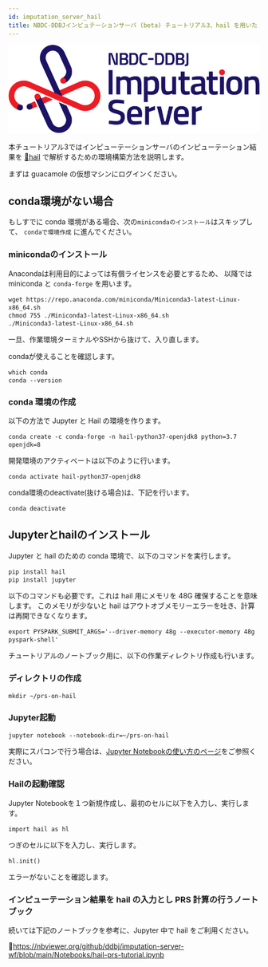 ```yaml
---
id: imputation_server_hail
title: NBDC-DDBJインピュテーションサーバ (beta) チュートリアル3、hail を用いた PRS 計算
---
```


![](./imputationserver.logo_color.png)

本チュートリアル3ではインピューテーションサーバのインピューテーション結果を
[&#x1f517;<u>hail</u>](https://hail.is) で解析するための環境構築方法を説明します。

まずは guacamole の仮想マシンにログインください。



## conda環境がない場合

もしすでに conda 環境がある場合、次の`minicondaのインストール`はスキップして、 `condaで環境作成` に進んでください。

### minicondaのインストール

Anacondaは利用目的によっては有償ライセンスを必要とするため、
以降では miniconda と `conda-forge` を用います。

```
wget https://repo.anaconda.com/miniconda/Miniconda3-latest-Linux-x86_64.sh
chmod 755 ./Miniconda3-latest-Linux-x86_64.sh
./Miniconda3-latest-Linux-x86_64.sh
```

一旦、作業環境ターミナルやSSHから抜けて、入り直します。

condaが使えることを確認します。

```
which conda
conda --version
```

### conda 環境の作成

以下の方法で Jupyter と Hail の環境を作ります。

```
conda create -c conda-forge -n hail-python37-openjdk8 python=3.7 openjdk=8
```

開発環境のアクティベートは以下のように行います。

```
conda activate hail-python37-openjdk8
```

conda環境のdeactivate(抜ける場合)は、下記を行います。

```
conda deactivate
```

## Jupyterとhailのインストール

Jupyter と hail のための conda 環境で、以下のコマンドを実行します。


```
pip install hail
pip install jupyter
```

以下のコマンドも必要です。これは hail 用にメモリを 48G 確保することを意味します。
このメモリが少ないと hail はアウトオブメモリーエラーを吐き、計算は再開できなくなります。

```
export PYSPARK_SUBMIT_ARGS='--driver-memory 48g --executor-memory 48g pyspark-shell'
```

チュートリアルのノートブック用に、以下の作業ディレクトリ作成も行います。

### ディレクトリの作成

```
mkdir ~/prs-on-hail
```

### Jupyter起動

```
jupyter notebook --notebook-dir=~/prs-on-hail
```

実際にスパコンで行う場合は、[<u>Jupyter Notebookの使い方のページ</u>](/software/jupyter_notebook)をご参照ください。


### Hailの起動確認

Jupyter Notebookを１つ新規作成し、最初のセルに以下を入力し、実行します。

```
import hail as hl
```

つぎのセルに以下を入力し、実行します。

```
hl.init()
```

エラーがないことを確認します。

### インピューテーション結果を hail の入力とし PRS 計算の行うノートブック

続いては下記のノートブックを参考に、Jupyter 中で hail をご利用ください。

&#x1f517;<u>https://nbviewer.org/github/ddbj/imputation-server-wf/blob/main/Notebooks/hail-prs-tutorial.ipynb</u>

